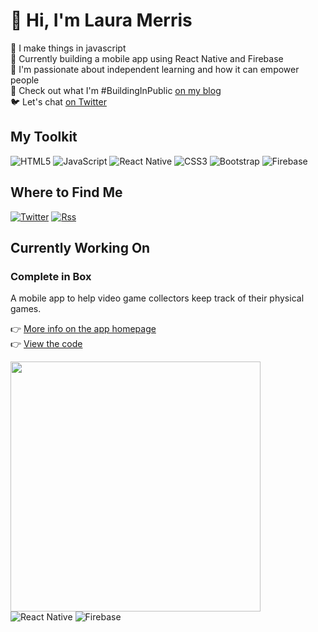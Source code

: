 # :wave: Hi, I'm Laura Merris

:seedling: I make things in javascript  
:wrench: Currently building a mobile app using React Native and Firebase  
:revolving_hearts: I'm passionate about independent learning and how it can empower people  
:page_facing_up: Check out what I'm #BuildingInPublic [on my blog](https://lauramerris.github.io)  
:bird: Let's chat [on Twitter](https://twitter.com/lauramerris)  

## My Toolkit

![HTML5](https://img.shields.io/badge/html5-%23E34F26.svg?style=for-the-badge&logo=html5&logoColor=white)
![JavaScript](https://img.shields.io/badge/javascript-%23323330.svg?style=for-the-badge&logo=javascript&logoColor=%23F7DF1E)
![React Native](https://img.shields.io/badge/react_native-%2320232a.svg?style=for-the-badge&logo=react&logoColor=%2361DAFB)
![CSS3](https://img.shields.io/badge/css3-%231572B6.svg?style=for-the-badge&logo=css3&logoColor=white)
![Bootstrap](https://img.shields.io/badge/bootstrap-%23563D7C.svg?style=for-the-badge&logo=bootstrap&logoColor=white)
![Firebase](https://img.shields.io/badge/firebase-%23039BE5.svg?style=for-the-badge&logo=firebase)

## Where to Find Me
[![Twitter](https://img.shields.io/badge/twitter-%231DA1F2.svg?style=flat&logo=Twitter&logoColor=white)](https://twitter.com/lauramerris)
[![Rss](https://img.shields.io/badge/rss-F88900?style=flat&logo=rss&logoColor=white)](https://lauramerris.github.io/)
<!-- [![Hashnode](https://img.shields.io/badge/Hashnode-2962FF?style=for-the-badge&logo=hashnode&logoColor=white)](https://lauramerris.hashnode.dev/) -->

## Currently Working On
### Complete in Box
 
A mobile app to help video game collectors keep track of their physical games.

👉 [More info on the app homepage](https://lauramerris.github.io/cib/)  
👉 [View the code](https://github.com/LauraMerris/cib)

<img src="https://user-images.githubusercontent.com/7448403/147875631-507b1d8c-8a4e-47df-8adb-fc5434905089.jpg" width="400"/><br>
![React Native](https://img.shields.io/badge/react_native-%2320232a.svg?style=for-the-badge&logo=react&logoColor=%2361DAFB) ![Firebase](https://img.shields.io/badge/firebase-%23039BE5.svg?style=for-the-badge&logo=firebase) 

